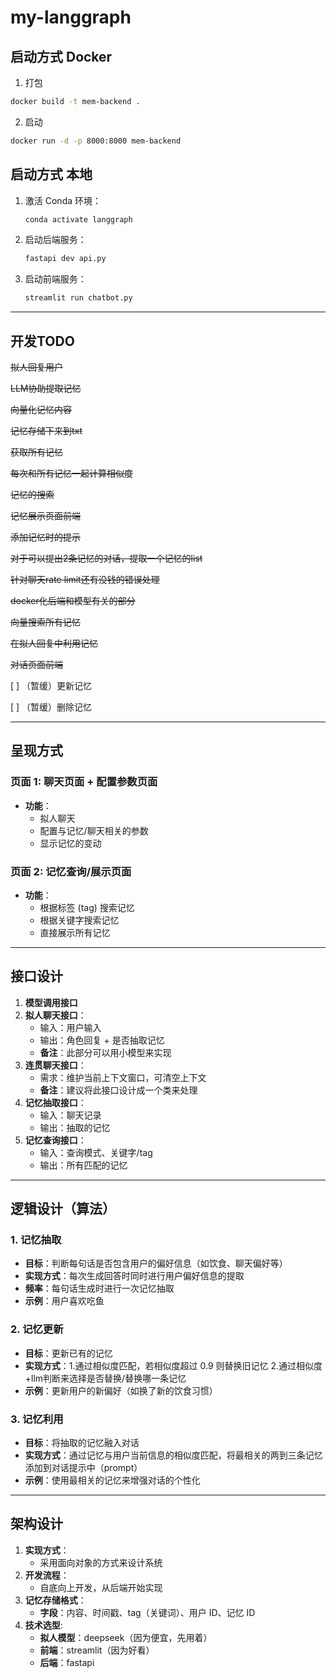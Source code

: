 # my-langgraph

## 启动方式 Docker

1. 打包

```bash
docker build -t mem-backend .  
```

2. 启动

```bash
docker run -d -p 8000:8000 mem-backend
```

## 启动方式 本地

1. 激活 Conda 环境：
    ```bash
    conda activate langgraph
    ```

2. 启动后端服务：
    ```bash
    fastapi dev api.py
    ```

3. 启动前端服务：
    ```bash
    streamlit run chatbot.py
    ```

---

## 开发TODO

~~拟人回复用户~~

~~LLM协助提取记忆~~

~~向量化记忆内容~~

~~记忆存储下来到txt~~

~~获取所有记忆~~

~~每次和所有记忆一起计算相似度~~

~~记忆的搜索~~

~~记忆展示页面前端~~

~~添加记忆时的提示~~

~~对于可以提出2条记忆的对话，提取一个记忆的list~~

~~针对聊天rate limit还有没钱的错误处理~~

~~docker化后端和模型有关的部分~~

~~向量搜索所有记忆~~

~~在拟人回复中利用记忆~~

~~对话页面前端~~

[ ] （暂缓）更新记忆

[ ] （暂缓）删除记忆

---

## 呈现方式

### 页面 1: 聊天页面 + 配置参数页面
- **功能**：
    - 拟人聊天
    - 配置与记忆/聊天相关的参数
    - 显示记忆的变动

### 页面 2: 记忆查询/展示页面
- **功能**：
    - 根据标签 (tag) 搜索记忆
    - 根据关键字搜索记忆
    - 直接展示所有记忆

---

## 接口设计

1. **模型调用接口**
2. **拟人聊天接口**：
    - 输入：用户输入
    - 输出：角色回复 + 是否抽取记忆
    - **备注**：此部分可以用小模型来实现
3. **连贯聊天接口**：
    - 需求：维护当前上下文窗口，可清空上下文
    - **备注**：建议将此接口设计成一个类来处理
4. **记忆抽取接口**：
    - 输入：聊天记录
    - 输出：抽取的记忆
5. **记忆查询接口**：
    - 输入：查询模式、关键字/tag
    - 输出：所有匹配的记忆

---

## 逻辑设计（算法）

### 1. 记忆抽取
- **目标**：判断每句话是否包含用户的偏好信息（如饮食、聊天偏好等）
- **实现方式**：每次生成回答时同时进行用户偏好信息的提取
- **频率**：每句话生成时进行一次记忆抽取
- **示例**：用户喜欢吃鱼

### 2. 记忆更新
- **目标**：更新已有的记忆
- **实现方式**：1.通过相似度匹配，若相似度超过 0.9 则替换旧记忆 2.通过相似度+llm判断来选择是否替换/替换哪一条记忆
- **示例**：更新用户的新偏好（如换了新的饮食习惯）

### 3. 记忆利用
- **目标**：将抽取的记忆融入对话
- **实现方式**：通过记忆与用户当前信息的相似度匹配，将最相关的两到三条记忆添加到对话提示中（prompt）
- **示例**：使用最相关的记忆来增强对话的个性化

---

## 架构设计

1. **实现方式**：
    - 采用面向对象的方式来设计系统
2. **开发流程**：
    - 自底向上开发，从后端开始实现
3. **记忆存储格式**：
    - **字段**：内容、时间戳、tag（关键词）、用户 ID、记忆 ID
4. **技术选型**:
   - **拟人模型**：deepseek（因为便宜，先用着）
   - **前端**：streamlit（因为好看）
   - **后端**：fastapi